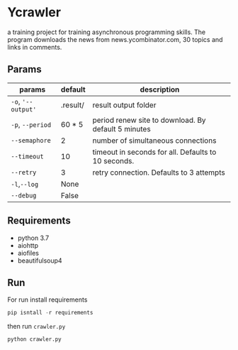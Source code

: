 Ycrawler
========
a training project for training asynchronous programming skills. The program downloads the news from news.ycombinator.com, 30 topics and links in comments.

Params
--------
params|default|description
------|-------|-----------
`-o`, `'--output'`|.result/| result output folder 
`-p`, `--period` | 60 * 5| period renew site to download. By default 5 minutes
`--semaphore` | 2 |number of simultaneous connections
`--timeout` |10| timeout in seconds for all. Defaults to 10 seconds.
`--retry` |3| retry connection. Defaults to 3 attempts
`-l`,`--log` | None|
`--debug` | False|

Requirements
-----
- python 3.7
- aiohttp
- aiofiles
- beautifulsoup4

Run
---------

For run install requirements
```python
pip isntall -r requirements
```
then run `crawler.py`
```python 
python crawler.py
```